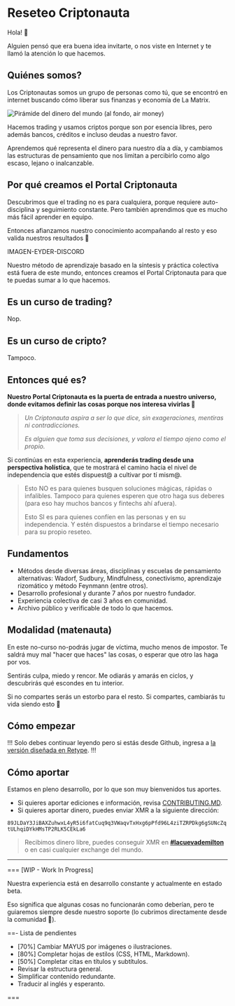 # Reseteo Criptonauta

Hola! 👋

Alguien pensó que era buena idea invitarte, o nos viste en Internet y te llamó la atención lo que hacemos.

## Quiénes somos?

Los Criptonautas somos un grupo de personas como tú, que se encontró en internet buscando cómo liberar sus finanzas y economía de La Matrix.

![Pirámide del dinero del mundo (al fondo, air money)](https://user-images.githubusercontent.com/124811986/218235467-7afd6610-38e8-4981-a7d9-d3204c3b1dc2.png)

Hacemos trading y usamos criptos porque son por esencia libres, pero además bancos, créditos e incluso deudas a nuestro favor.

Aprendemos qué representa el dinero para nuestro día a día, y cambiamos las estructuras de pensamiento que nos limitan a percibirlo como algo escaso, lejano o inalcanzable.

## Por qué creamos el Portal Criptonauta

Descubrimos que el trading no es para cualquiera, porque requiere auto-disciplina y seguimiento constante. Pero también aprendimos que es mucho más fácil aprender en equipo.

Entonces afianzamos nuestro conocimiento acompañando al resto y eso valida nuestros resultados 🧡

IMAGEN-EYDER-DISCORD

Nuestro método de aprendizaje basado en la síntesis y práctica colectiva está fuera de este mundo, entonces creamos el Portal Criptonauta para que te puedas sumar a lo que hacemos.

## Es un curso de trading?

Nop.

## Es un curso de cripto?

Tampoco.

## Entonces qué es?

**Nuestro Portal Criptonauta es la puerta de entrada a nuestro universo, donde evitamos definir las cosas porque nos interesa vivirlas 🚀**

> _Un Criptonauta aspira a ser lo que dice, sin exageraciones, mentiras ni contradicciones._
> 
> _Es alguien que toma sus decisiones, y valora el tiempo ajeno como el propio._

Si continúas en esta experiencia, **aprenderás trading desde una perspectiva holística**, que te mostrará el camino hacia el nivel de independencia que estés dispuest@ a cultivar por tí mism@.

> Esto NO es para quienes busquen soluciones mágicas, rápidas o infalibles. Tampoco para quienes esperen que otro haga sus deberes (para eso hay muchos bancos y fintechs ahí afuera).
> 
> Esto SI es para quienes confíen en las personas y en su independencia. Y estén dispuestos a brindarse el tiempo necesario para su propio reseteo.

## Fundamentos

* Métodos desde diversas áreas, disciplinas y escuelas de pensamiento alternativas: Wadorf, Sudbury, Mindfulness, conectivismo, aprendizaje rizomático y método Feynmann (entre otros).
* Desarrollo profesional y durante 7 años por nuestro fundador.
* Experiencia colectiva de casi 3 años en comunidad.
* Archivo público y verificable de todo lo que hacemos.

## Modalidad (matenauta)

En este no-curso no-podrás jugar de víctima, mucho menos de impostor. Te saldrá muy mal "hacer que haces" las cosas, o esperar que otro las haga por vos.

Sentirás culpa, miedo y rencor. Me odiarás y amarás en ciclos, y descubrirás qué escondes en tu interior.

Si no compartes serás un estorbo para el resto. Si compartes, cambiarás tu vida siendo esto 🙏

## Cómo empezar

!!!
Solo debes continuar leyendo pero si estás desde Github, ingresa a [la versión diseñada en Retype](https://trading.criptonautas.co).
!!!

## Cómo aportar

Estamos en pleno desarrollo, por lo que son muy bienvenidos tus aportes.

* Si quieres aportar ediciones e información, revisa [CONTRIBUTING.MD](CONTRIBUTING.md).
* Si quieres aportar dinero, puedes enviar XMR a la siguiente dirección:

``89JLDaY3JiBAXZuhwxL4yR5i6fatCuq9q3VWaqvTxHxg6pPfd96L4ziTZRPDkg6gSUNcZqtULhqiDYkHMsTP2RLK5CEkLa6``

> Recibimos dinero libre, puedes conseguir XMR en **[#lacuevademilton](https://discord.criptonautas.co)** o en casi cualquier exchange del mundo.

---

=== [WIP - Work In Progress]

Nuestra experiencia está en desarrollo constante y actualmente en estado beta.

Eso significa que algunas cosas no funcionarán como deberían, pero te guiaremos siempre desde nuestro soporte (lo cubrimos directamente desde la comunidad 🧡).

==- Lista de pendientes

* [70%] Cambiar MAYUS por imágenes o ilustraciones.
* [80%] Completar hojas de estilos (CSS, HTML, Markdown).
* [50%] Completar citas en títulos y subtítulos.
* Revisar la estructura general.
* Simplificar contenido redundante.
* Traducir al inglés y esperanto.

===
